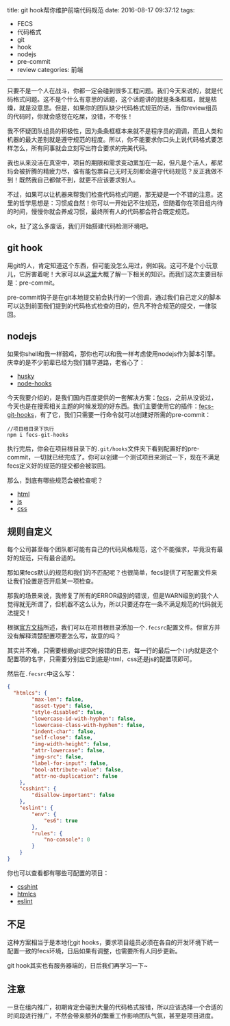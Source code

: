 title: git hook帮你维护前端代码规范
date: 2016-08-17 09:37:12
tags:
- FECS
- 代码格式
- git
- hook
- nodejs
- pre-commit
- review
categories: 前端
---

只要不是一个人在战斗，你都一定会碰到很多工程问题。我们今天来说的，就是代码格式问题。这不是个什么有意思的话题，这个话题讲的就是条条框框，就是枯燥，就是没意思。但是，如果你的团队缺少代码格式规范的话，当你review组员的代码时，你就会感觉在吃屎，没错，不夸张！

我不怀疑团队组员的积极性，因为条条框框本来就不是程序员的调调，而且人类和机器的最大差别就是遵守规范的程度。所以，你不能要求你口头上说代码格式要怎样怎么，所有同事就会立刻写出符合要求的完美代码。
<!--more-->
我也从来没活在真空中，项目的期限和需求变动累加在一起，但凡是个活人，都尼玛会被折腾的精疲力尽，谁有能包票自己无时无刻都会遵守代码规范？反正我做不到！既然我自己都做不到，就更不应该要求别人。

不过，如果可以让机器来帮我们检查代码格式问题，那无疑是一个不错的注意。这里的哲学思想是：习惯成自然！你可以一开始记不住规范，但随着你在项目组内待的时间，慢慢你就会养成习惯，最终所有人的代码都会符合既定规范。

ok，扯了这么多废话，我们开始搭建代码检测环境吧。


## git hook

用git的人，肯定知道这个东西，但可能没怎么用过，例如我。这可不是个小玩意儿，它厉害着呢！大家可以从[这里](https://segmentfault.com/a/1190000000356485)大概了解一下相关的知识。而我们这次主要目标是：pre-commit。

pre-commit钩子是在git本地提交前会执行的一个回调，通过我们自己定义的脚本可以达到前面我们提到的代码格式检查的目的，但凡不符合规范的提交，一律驳回。


## nodejs

如果你shell和我一样弱鸡，那你也可以和我一样考虑使用nodejs作为脚本引擎。庆幸的是不少前辈已经为我们铺平道路，老省心了：

- [husky](https://github.com/typicode/husky)
- [node-hooks](https://github.com/mcwhittemore/node-hooks)

今天我要介绍的，是我们国内百度提供的一套解决方案：[fecs](http://fecs.baidu.com/)，之前从没说过，今天也是在搜索相关主题的时候发现的好东西。我们主要使用它的插件：[fecs-git-hooks](https://github.com/cxtom/fecs-git-hooks)，有了它，我们只需要一行命令就可以创建好所需的pre-commit：
```
//项目根目录下执行
npm i fecs-git-hooks
```
执行完后，你会在项目根目录下的`.git/hooks`文件夹下看到配置好的pre-commit，一切就已经完成了。你可以创建一个测试项目来测试一下，现在不满足fecs定义好的规范的提交都会被驳回。

那么，到底有哪些规范会被检查呢？

- [html](https://github.com/ecomfe/spec/blob/master/html-style-guide.md)
- [js](https://github.com/ecomfe/spec/blob/master/javascript-style-guide.md)
- [css](https://github.com/ecomfe/spec/blob/master/css-style-guide.md)

## 规则自定义

每个公司甚至每个团队都可能有自己的代码风格规范，这个不能强求，毕竟没有最好的规范，只有最合适的。

那如果fecs默认的规范和我们的不匹配呢？也很简单，fecs提供了可配置文件来让我们设置是否开启某一项检查。

那我的场景来说，我修复了所有的ERROR级别的错误，但是WARN级别的我个人觉得就无所谓了，但机器不这么认为，所以只要还存在一条不满足规范的代码就无法提交！

根据[官方文档](https://github.com/ecomfe/fecs/wiki/Configuration)所述，我们可以在项目根目录添加一个`.fecsrc`配置文件。但官方并没有解释清楚配置项要怎么写，故意的吗？

其实并不难，只需要根据git提交时报错的日志，每一行的最后一个`()`内就是这个配置项的名字，只需要分别出它到底是html，css还是js的配置项即可。

然后在`.fecsrc`中这么写：
```json
{
  "htmlcs": {
		"max-len": false,
		"asset-type": false,
		"style-disabled": false,
		"lowercase-id-with-hyphen": false,
		"lowercase-class-with-hyphen": false,
		"indent-char": false,
		"self-close": false,
		"img-width-height": false,
		"attr-lowercase": false,
		"img-src": false,
		"label-for-input": false,
		"bool-attribute-value": false,
		"attr-no-duplication": false
	},
	"csshint": {
		"disallow-important": false
	},
	"eslint": {
		"env": {
		    "es6": true
		},
		"rules": {
		    "no-console": 0
		}
	}
}
```

你也可以查看都有哪些可配置的项目：

- [csshint](https://github.com/ecomfe/fecs/blob/master/lib/css/csshint.yml)
- [htmlcs](https://github.com/ecomfe/fecs/blob/master/lib/html/htmlcs.yml)
- [eslint](https://github.com/ecomfe/fecs/blob/master/lib/js/eslint.yml)


## 不足

这种方案相当于是本地化git hooks，要求项目组员必须在各自的开发环境下统一配置一致的fecs环境，日后如果有调整，也需要所有人同步更新。

git hook其实也有服务器端的，日后我们再学习一下~

## 注意

一旦在组内推广，初期肯定会碰到大量的代码格式报错，所以应该选择一个合适的时间段进行推广，不然会带来额外的繁重工作影响团队气氛，甚至是项目进度。
